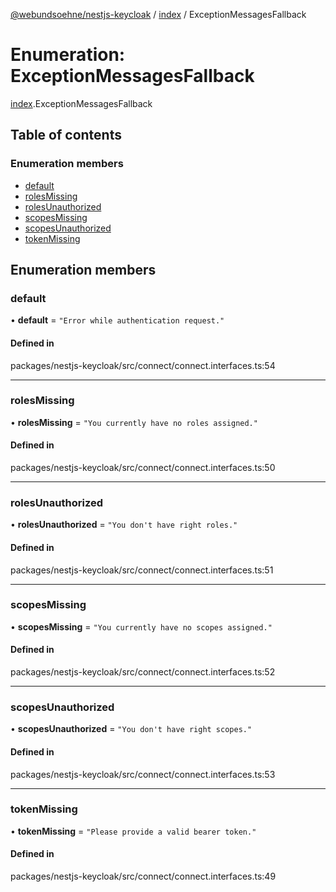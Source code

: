 [@webundsoehne/nestjs-keycloak](../README.md) / [index](../modules/index.md) / ExceptionMessagesFallback

# Enumeration: ExceptionMessagesFallback

[index](../modules/index.md).ExceptionMessagesFallback

## Table of contents

### Enumeration members

- [default](index.ExceptionMessagesFallback.md#default)
- [rolesMissing](index.ExceptionMessagesFallback.md#rolesmissing)
- [rolesUnauthorized](index.ExceptionMessagesFallback.md#rolesunauthorized)
- [scopesMissing](index.ExceptionMessagesFallback.md#scopesmissing)
- [scopesUnauthorized](index.ExceptionMessagesFallback.md#scopesunauthorized)
- [tokenMissing](index.ExceptionMessagesFallback.md#tokenmissing)

## Enumeration members

### default

• **default** = `"Error while authentication request."`

#### Defined in

packages/nestjs-keycloak/src/connect/connect.interfaces.ts:54

___

### rolesMissing

• **rolesMissing** = `"You currently have no roles assigned."`

#### Defined in

packages/nestjs-keycloak/src/connect/connect.interfaces.ts:50

___

### rolesUnauthorized

• **rolesUnauthorized** = `"You don't have right roles."`

#### Defined in

packages/nestjs-keycloak/src/connect/connect.interfaces.ts:51

___

### scopesMissing

• **scopesMissing** = `"You currently have no scopes assigned."`

#### Defined in

packages/nestjs-keycloak/src/connect/connect.interfaces.ts:52

___

### scopesUnauthorized

• **scopesUnauthorized** = `"You don't have right scopes."`

#### Defined in

packages/nestjs-keycloak/src/connect/connect.interfaces.ts:53

___

### tokenMissing

• **tokenMissing** = `"Please provide a valid bearer token."`

#### Defined in

packages/nestjs-keycloak/src/connect/connect.interfaces.ts:49
